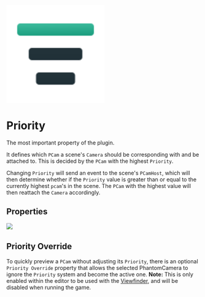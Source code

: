 <img src="./assets/icons/feature-priority.svg" height="256" width="256"/>

# Priority
The most important property of the plugin.


It defines which `PCam` a scene's `Camera` should be corresponding with and be attached to. This is decided by the `PCam` with the highest `Priority`.


Changing `Priority` will send an event to the scene's `PCamHost`, which will then determine whether if the `Priority` value is greater than or equal to the currently highest `pcam`'s in the scene. The `PCam` with the highest value will then reattach the `Camera` accordingly.


## Properties 
<Property propertyName="Priority" propertyType="int" propertyDefault="0">
<template v-slot:propertyDescription>

Determines which `PCam` is currently active. The one with the highest priority will be what decides what `PCam` a scene's `Camera` is attached to.

</template>
<template v-slot:setMethod>

`void` set_priority (`int` priority)

</template>
<template v-slot:setExample>

::: details Example
```gdscript
pcam.set_priority(10)
```
:::

</template>
<template v-slot:getMethod>

`int` get_priority()

</template>
<template v-slot:getExample>

::: details Example
```gdscript
pcam.get_priority()
```
:::

</template>
</Property>

<img src="https://raw.githubusercontent.com/ramokz/phantom-camera/main/.github/assets/icons/Priority-Override.svg" height="64">

## Priority Override

To quickly preview a `PCam` without adjusting its `Priority`, there is an optional `Priority Override` property that allows the selected PhantomCamera to ignore the `Priority` system and become the active one.
**Note:** This is only enabled within the editor to be used with the [Viewfinder](./viewfinder), and will be disabled when running the game.

<Property propertyName="Priority Override" propertyType="bool" propertyDefault="false">
<template v-slot:propertyDescription>

Will override all other `PCams` in the scene.

</template>

</Property>